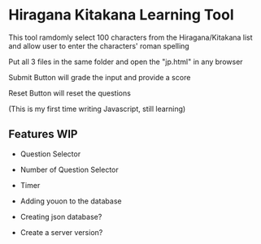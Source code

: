 # Hiragana Kitakana Learning Tool

This tool ramdomly select 100 characters from the Hiragana/Kitakana list and allow user to enter the characters' roman spelling

Put all 3 files in the same folder and open the "jp.html" in any browser

Submit Button will grade the input and provide a score

Reset Button will reset the questions

(This is my first time writing Javascript, still learning)

## Features WIP

- Question Selector

- Number of Question Selector

- Timer

- Adding youon to the database

- Creating json database?

- Create a server version?